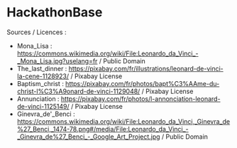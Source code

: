 # HackathonBase

Sources / Licences :
* Mona_Lisa : https://commons.wikimedia.org/wiki/File:Leonardo_da_Vinci_-_Mona_Lisa.jpg?uselang=fr / Public Domain
* The_last_dinner : https://pixabay.com/fr/illustrations/leonard-de-vinci-la-cene-1128923/ / Pixabay License
* Baptism_christ : https://pixabay.com/fr/photos/bapt%C3%AAme-du-christ-l%C3%A9onard-de-vinci-1129048/ / Pixabay License
* Annunciation : https://pixabay.com/fr/photos/l-annonciation-leonard-de-vinci-1125149/ / Pixabay License
* Ginevra_de'_Benci : https://commons.wikimedia.org/wiki/File:Leonardo_da_Vinci,_Ginevra_de%27_Benci,_1474-78.png#/media/File:Leonardo_da_Vinci_-_Ginevra_de%27_Benci_-_Google_Art_Project.jpg / Public Domain
